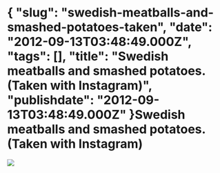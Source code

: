 {
    "slug": "swedish-meatballs-and-smashed-potatoes-taken",
    "date": "2012-09-13T03:48:49.000Z",
    "tags": [],
    "title": "Swedish meatballs and smashed potatoes. (Taken with Instagram)",
    "publishdate": "2012-09-13T03:48:49.000Z"
}Swedish meatballs and smashed potatoes. (Taken with Instagram)
==============================================================




![](/images/tumblr_ma9rxeyocC1rwd7xgo1_1280.jpg)

